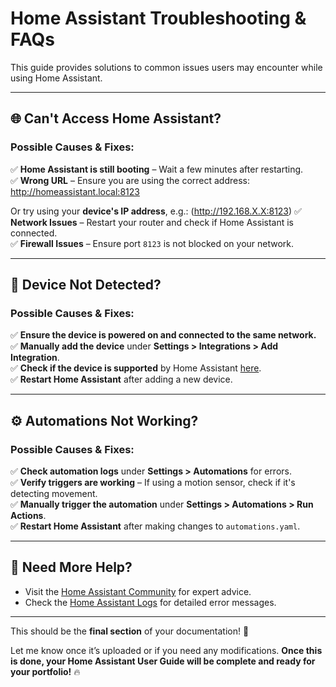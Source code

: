 # Home Assistant Troubleshooting & FAQs  

This guide provides solutions to common issues users may encounter while using Home Assistant.  

---

## 🌐 Can't Access Home Assistant?  

### **Possible Causes & Fixes:**  
✅ **Home Assistant is still booting** – Wait a few minutes after restarting.  
✅ **Wrong URL** – Ensure you are using the correct address:  
http://homeassistant.local:8123

Or try using your **device's IP address**, e.g.: (http://192.168.X.X:8123)
✅ **Network Issues** – Restart your router and check if Home Assistant is connected.  
✅ **Firewall Issues** – Ensure port `8123` is not blocked on your network.  

---

## 🔌 Device Not Detected?  

### **Possible Causes & Fixes:**  
✅ **Ensure the device is powered on and connected to the same network.**  
✅ **Manually add the device** under **Settings > Integrations > Add Integration**.  
✅ **Check if the device is supported** by Home Assistant [here](https://www.home-assistant.io/integrations/).  
✅ **Restart Home Assistant** after adding a new device.  

---

## ⚙️ Automations Not Working?  

### **Possible Causes & Fixes:**  
✅ **Check automation logs** under **Settings > Automations** for errors.  
✅ **Verify triggers are working** – If using a motion sensor, check if it's detecting movement.  
✅ **Manually trigger the automation** under **Settings > Automations > Run Actions**.  
✅ **Restart Home Assistant** after making changes to `automations.yaml`.  

---

## 🎯 Need More Help?  

- Visit the [Home Assistant Community](https://community.home-assistant.io/) for expert advice.  
- Check the [Home Assistant Logs](https://www.home-assistant.io/docs/faq/debugging/) for detailed error messages.  

---

This should be the **final section** of your documentation! 🚀  

Let me know once it’s uploaded or if you need any modifications. **Once this is done, your Home Assistant User Guide will be complete and ready for your portfolio!** 🔥
